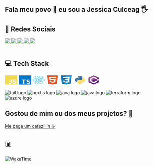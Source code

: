 ## Fala meu povo 🐙 eu sou a Jessica Culceag 🖐️

<div> 
  <h2 align="left">📲 Redes Sociais</h2>

  <a target="_blank" href="https://www.youtube.com/channel/UCviJZRYZXkOu34zVjyNROHA">
    <img src="https://img.shields.io/badge/YouTube-FF0000?style=for-the-badge&logo=youtube&logoColor=white">
  </a>
  <a target="_blank" href="https://instagram.com/jessicaculceag">
    <img src="https://img.shields.io/badge/-Instagram-%23E4405F?style=for-the-badge&logo=instagram&logoColor=white">
  </a>
 	<a target="_blank" href="https://www.twitch.tv/jessicaculceag">
    <img src="https://img.shields.io/badge/Twitch-9146FF?style=for-the-badge&logo=twitch&logoColor=white">
  </a>
  <a target="_blank" href="https://discord.gg/jessicaculceag">
    <img src="https://img.shields.io/badge/Discord-7289DA?style=for-the-badge&logo=discord&logoColor=white">
  </a> 
  <a target="_blank" href="https://www.linkedin.com/in/jessicaculceag" >
    <img src="https://img.shields.io/badge/-LinkedIn-%230077B5?style=for-the-badge&logo=linkedin&logoColor=white">
  </a> 
  
</div>

<div style="display: inline_block"><br>
  <h2  align="left">💻 Tech Stack</h2>
  <img align="center" alt="Jeka-Js"     height="30" width="40" src="https://raw.githubusercontent.com/devicons/devicon/master/icons/javascript/javascript-plain.svg">
  <img align="center" alt="Jeka-Ts"     height="30" width="40" src="https://raw.githubusercontent.com/devicons/devicon/master/icons/typescript/typescript-plain.svg">
  <img align="center" alt="Jeka-React"  height="30" width="40" src="https://raw.githubusercontent.com/devicons/devicon/master/icons/react/react-original.svg">
  <img align="center" alt="Jeka-HTML"   height="30" width="40" src="https://raw.githubusercontent.com/devicons/devicon/master/icons/html5/html5-original.svg">
  <img align="center" alt="Jeka-CSS"    height="30" width="40" src="https://raw.githubusercontent.com/devicons/devicon/master/icons/css3/css3-original.svg">
  <img align="center" alt="Jeka-Python" height="30" width="40" src="https://raw.githubusercontent.com/devicons/devicon/master/icons/python/python-original.svg">
  <img align="center" alt="Jeka-Csharp" height="30" width="40" src="https://raw.githubusercontent.com/devicons/devicon/master/icons/csharp/csharp-original.svg">

  </br>
  </br>
  <img height="28" alt="tail logo"     src="https://img.shields.io/badge/tailwindcss-%2338B2AC.svg?style=for-the-badge&logo=tailwind-css&logoColor=white"/>  
  <img height="28" alt="nextjs logo"    src="https://img.shields.io/badge/Next.js-000000?logo=nextdotjs&logoColor=white&style=for-the-badge"/>
  <img height="28" alt="java logo"      src="https://img.shields.io/badge/Java-ED8B00?style=for-the-badge&logo=openjdk&logoColor=white"/>
  <img height="28" alt="java logo"      src="https://img.shields.io/badge/spring-%236DB33F.svg?style=for-the-badge&logo=spring&logoColor=white"/>
  <img height="28" alt="terraform logo" src="https://img.shields.io/badge/Terraform-7B42BC?logo=terraform&logoColor=white&style=for-the-badge"/>
  <img height="28" alt="azure logo"     src="https://img.shields.io/badge/azure-%230072C6.svg?style=for-the-badge&logo=microsoftazure&logoColor=white"/>

</div>

## Gostou de mim ou dos meus projetos? 👀
<a href="https://buymeacoffee.com/jculceagl">Me paga um caféziiiin ☕️</a>

<div>
    <h2 align="left">📊</h2>
    <img alt="WakaTime" src="https://github-readme-stats-git-main-jculceag-projects.vercel.app/api/wakatime?username=jculceag&theme=dark&layout=compact"/>
    
</div>
